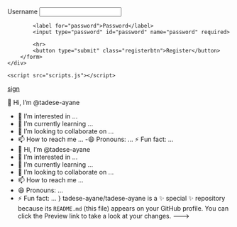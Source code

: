 <!DOCTYPE html>
<html lang="en">
<head>
    <meta charset="UTF-8">
    <meta name="viewport" content="width=device-width, initial-scale=1">
    <title>Practice Form</title>
    <link rel="stylesheet" href="styles.css">
</head>
<body>
    <div class="container">
        <form>
            <label for="username">Username</label>
            <input type="text" id="username" name="username" required>

            <label for="password">Password</label>
            <input type="password" id="password" name="password" required>

            <hr>
            <button type="submit" class="registerbtn">Register</button>
        </form>
    </div>

    <script src="scripts.js"></script>
</body>
</html>

[sign](https://www.w3schools.com/howto/tryit.asp?filename=tryhow_css_register_form)

👋 Hi, I’m @tadese-ayane
- 👀 I’m interested in ...
- 🌱 I’m currently learning ...
- 💞️ I’m looking to collaborate on ...
- 📫 How to reach me ...
-😄 Pronouns: ...
⚡ Fun fact: ...
- 👋 Hi, I’m @tadese-ayane
- 👀 I’m interested in ...
- 🌱 I’m currently learning ...
- 💞️ I’m looking to collaborate on ...
- 📫 How to reach me ...
- 😄 Pronouns: ...
- ⚡ Fun fact: ...
}
tadese-ayane/tadese-ayane is a ✨ special ✨ repository because its `README.md` (this file) appears on your GitHub profile.
You can click the Preview link to take a look at your changes.
--->
